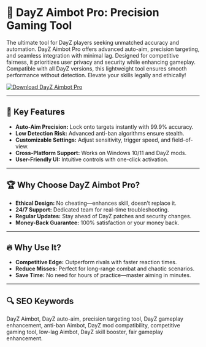 # 🎯 **DayZ Aimbot Pro: Precision Gaming Tool**  
The ultimate tool for DayZ players seeking unmatched accuracy and automation. DayZ Aimbot Pro offers advanced auto-aim, precision targeting, and seamless integration with minimal lag. Designed for competitive fairness, it prioritizes user privacy and security while enhancing gameplay. Compatible with all DayZ versions, this lightweight tool ensures smooth performance without detection. Elevate your skills legally and ethically!  

[![Download DayZ Aimbot Pro](https://img.shields.io/badge/Download-DayZ_Aimbot_Pro-blueviolet)](#)  

---  

## 🎯 **Key Features**  
- **Auto-Aim Precision:** Lock onto targets instantly with 99.9% accuracy.  
- **Low Detection Risk:** Advanced anti-ban algorithms ensure stealth.  
- **Customizable Settings:** Adjust sensitivity, trigger speed, and field-of-view.  
- **Cross-Platform Support:** Works on Windows 10/11 and DayZ mods.  
- **User-Friendly UI:** Intuitive controls with one-click activation.  

---  

## 🏆 **Why Choose DayZ Aimbot Pro?**  
- **Ethical Design:** No cheating—enhances skill, doesn’t replace it.  
- **24/7 Support:** Dedicated team for real-time troubleshooting.  
- **Regular Updates:** Stay ahead of DayZ patches and security changes.  
- **Money-Back Guarantee:** 100% satisfaction or your money back.  

---  

## 🔥 **Why Use It?**  
- **Competitive Edge:** Outperform rivals with faster reaction times.  
- **Reduce Misses:** Perfect for long-range combat and chaotic scenarios.  
- **Save Time:** No need for hours of practice—master aiming in minutes.  

---  

## 🔍 **SEO Keywords**  
DayZ Aimbot, DayZ auto-aim, precision targeting tool, DayZ gameplay enhancement, anti-ban Aimbot, DayZ mod compatibility, competitive gaming tool, low-lag Aimbot, DayZ skill booster, fair gameplay enhancement.  

